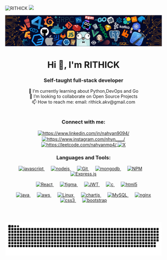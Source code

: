  <p align="left"> <img src="https://komarev.com/ghpvc/?username=RITHICK&label=Profile%20views&color=0e75b6&style=flat" alt="RITHICK" /> <a href="https://Rithick574.github.io"><img src="https://img.shields.io/badge/Website-46a2f1.svg?&style=flat-square&logo=Google-Chrome&logoColor=white&link=https://Rithick574.github.io/"/></a> </p>
 
 <img src="./header.png">

<h1 align="center">Hi 👋, I'm RITHICK</h1>
<h3 align="center">Self-taught full-stack developer</h3>

<div align="center">  
        🌱 I’m currently learning about Python,DevOps and Go <br>
        👯 I’m looking to collaborate on Open Source Projects <br>
        📫 How to reach me: email: rithick.akv@gmail.com <br>
</div>

<div align="center>
 ## 💰 You can help me by Donating
  [![BuyMeACoffee](https://img.shields.io/badge/Buy%20Me%20a%20Coffee-ffdd00?style=for-the-badge&logo=buy-me-a-coffee&logoColor=black)](https://buymeacoffee.com/rithickpanp);
 
</div>

<div align="center">
    <img src="https://user-images.githubusercontent.com/74038190/216644497-1951db19-8f3d-4e44-ac08-8e9d7e0d94a7.gif" style="width: 300px;margin-right: 60px" alt="">
    <img src="https://user-images.githubusercontent.com/97904458/200912394-9ab7bea1-30fa-4a70-a460-d53e759c511c.gif" style="width: 300px;" alt="">
</div>
<h3 align="center">Connect with me:</h3>
<p align="center">
    <a href="https://www.linkedin.com/in/rithick-p-678167214/" target="blank">
        <img align="center" src="https://raw.githubusercontent.com/rahuldkjain/github-profile-readme-generator/master/src/images/icons/Social/linked-in-alt.svg" alt="https://www.linkedin.com/in/nahyan9094/" target="_blank" height="30" width="40" />
    </a>
    <a href="https://www.instagram.com/rithick______/" target="blank">
        <img align="center" src="https://raw.githubusercontent.com/rahuldkjain/github-profile-readme-generator/master/src/images/icons/Social/instagram.svg" alt="https://www.instagram.com/nhyn____/" target="_blank" height="30" width="40" />
    </a>
    <a href="https://leetcode.com/u/rithickp/" target="blank">
        <img align="center" src="https://raw.githubusercontent.com/rahuldkjain/github-profile-readme-generator/master/src/images/icons/Social/leet-code.svg" alt="https://leetcode.com/nahyanmp4/" target="_blank" height="30" width="40" />
    </a>
    <a href="https://x.com/RITHICK____" target="blank">
        <img align="center" src="https://raw.githubusercontent.com/rahuldkjain/github-profile-readme-generator/master/src/images/icons/Social/twitter.svg" alt="X" height="30" width="40" />
    </a>
</p>

<h3 align="center">Languages and Tools:</h3>
<p align="center">
    <p align="center"> 
        <a href="https://developer.mozilla.org/en-US/docs/Web/JavaScript" target="_blank" rel="noreferrer"> <img src="https://img.shields.io/badge/javascript-%23323330.svg?style=for-the-badge&logo=javascript&logoColor=%23F7DF1E" alt="javascript" /> </a> 
        <span style="margin-right: 20px;"></span>
        <a href="https://nodejs.org" target="_blank" rel="noreferrer"> <img src="https://img.shields.io/badge/node.js-6DA55F?style=for-the-badge&logo=node.js&logoColor=white" alt="nodejs" /> </a> 
        <span style="margin-right: 20px;"></span>
        <a href="https://git-scm.com/" target="_blank" rel="noreferrer">
            <img src="https://img.shields.io/badge/Git-%23F05032.svg?style=for-the-badge&logo=git&logoColor=white" alt="Git" />
        </a>
        <span style="margin-right: 20px;"></span>
        <a href="https://www.mongodb.com/" target="_blank" rel="noreferrer"> <img src="https://img.shields.io/badge/MongoDB-%234ea94b.svg?style=for-the-badge&logo=mongodb&logoColor=white" alt="mongodb" /> </a> 
        <span style="margin-right: 20px;"></span>  
        <a href="https://www.npmjs.com/" target="_blank" rel="noreferrer">
            <img src="https://img.shields.io/badge/NPM-%23CB3837.svg?style=for-the-badge&logo=npm&logoColor=white" alt="NPM" />
        </a>
        <span style="margin-right: 20px;"></span>
        <a href="https://expressjs.com/" target="_blank" rel="noreferrer">
            <img src="https://img.shields.io/badge/express.js-%23404D59.svg?style=for-the-badge&logo=express&logoColor=%2361DAFB" alt="Express.js" />
        </a>   
     <br><br>
        <span style="margin-right: 20px;"></span>
        <a href="https://reactjs.org/" target="_blank" rel="noreferrer">
            <img src="https://img.shields.io/badge/React-%2320232a.svg?style=for-the-badge&logo=react&logoColor=%2361DAFB" alt="React" />
        </a>      
        <span style="margin-right: 20px;"></span>      
        <a href="https://www.figma.com/" target="_blank" rel="noreferrer"> <img src="https://img.shields.io/badge/figma-%23F24E1E.svg?style=for-the-badge&logo=figma&logoColor=white" alt="figma"/> </a> 
        <span style="margin-right: 20px;"></span>      
        <a href="#" target="_blank" rel="noreferrer">
            <img src="https://img.shields.io/badge/JWT-black?style=for-the-badge&logo=JSON%20web%20tokens" alt="JWT" />
        </a>
        <span style="margin-right: 20px;"></span> 
        <a href="https://www.cprogramming.com/" target="_blank" rel="noreferrer"> <img src="https://img.shields.io/badge/c-%2300599C.svg?style=for-the-badge&logo=c&logoColor=white" alt="c" /> </a>                     
        <span style="margin-right: 20px;"></span>
        <a href="https://www.w3.org/html/" target="_blank" rel="noreferrer"> <img src="https://img.shields.io/badge/html5-%23E34F26.svg?style=for-the-badge&logo=html5&logoColor=white" alt="html5" /> </a> 
        <br><br>
     <span style="margin-right: 20px;"></span>
        <a href="https://www.java.com" target="_blank" rel="noreferrer"> <img src="https://img.shields.io/badge/java-%23ED8B00.svg?style=for-the-badge&logo=openjdk&logoColor=white" alt="java" /> </a>
        <span style="margin-right: 20px;"></span>
        <a href="https://aws.amazon.com" target="_blank" rel="noreferrer"> <img src="https://img.shields.io/badge/AWS-%23FF9900.svg?style=for-the-badge&logo=amazon-aws&logoColor=white" alt="aws" /> </a>         
        <span style="margin-right: 20px;"></span>
        <a href="https://www.linux.org/" target="_blank" rel="noreferrer">
            <img src="https://img.shields.io/badge/Linux-%23FCC624.svg?style=for-the-badge&logo=linux&logoColor=black" alt="Linux" />
        </a>
        <span style="margin-right: 20px;"></span> 
        <a href="https://www.chartjs.org" target="_blank" rel="noreferrer"> <img src="https://img.shields.io/badge/chart.js-F5788D.svg?style=for-the-badge&logo=chart.js&logoColor=white" alt="chartjs" /> </a>          
        <span style="margin-right: 20px;"></span>      
        <a href="https://www.mysql.com/" target="_blank" rel="noreferrer">
            <img src="https://img.shields.io/badge/MySQL-%2300000f.svg?style=for-the-badge&logo=mysql&logoColor=white" alt="MySQL" />
        </a>
        <span style="margin-right: 20px;"></span>        
        <a href="https://www.nginx.com" target="_blank" rel="noreferrer"> <img src="https://img.shields.io/badge/nginx-%23009639.svg?style=for-the-badge&logo=nginx&logoColor=white" alt="nginx" /> </a> 
        <span style="margin-right: 20px;"></span>
        <a href="https://www.w3schools.com/css/" target="_blank" rel="noreferrer"> <img src="https://img.shields.io/badge/css3-%231572B6.svg?style=for-the-badge&logo=css3&logoColor=white" alt="css3"/> </a> 
        <span style="margin-right: 20px;"></span>
        <a href="https://getbootstrap.com" target="_blank" rel="noreferrer"> <img src="https://img.shields.io/badge/bootstrap-%238511FA.svg?style=for-the-badge&logo=bootstrap&logoColor=white" alt="bootstrap" /> </a> 
    </p>  
</p>
<div align="center">
    <img src="https://github-readme-stats.vercel.app/api/top-langs/?username=Rithick574&theme=dark&hide_border=true&include_all_commits=false&count_private=false&layout=compact" alt=""><br>
    <img src="https://github-readme-stats.vercel.app/api?username=Rithick574&theme=dark&hide_border=true&include_all_commits=false&count_private=false" alt="">
    <img src="https://github-readme-streak-stats.herokuapp.com/?user=Rithick574&theme=dark&hide_border=true" alt="">
</div>

<p align="center">
  <img  src="https://raw.githubusercontent.com/Elanza-48/Elanza-48/main/resources/img/github-contribution-grid-snake.svg"
    alt="example" />
</p>
